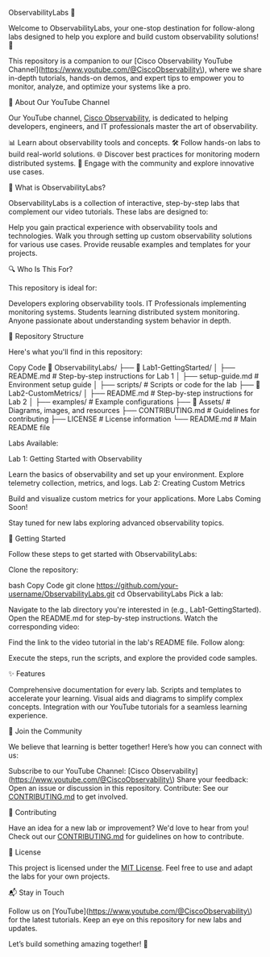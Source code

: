 ObservabilityLabs 🚀

Welcome to ObservabilityLabs, your one-stop destination for follow-along labs designed to help you explore and build custom observability solutions! 🌟


This repository is a companion to our [Cisco Observability YouTube Channel](https://www.youtube.com/@CiscoObservability\), where we share in-depth tutorials, hands-on demos, and expert tips to empower you to monitor, analyze, and optimize your systems like a pro.



🎥 About Our YouTube Channel

Our YouTube channel, [Cisco Observability](https://www.youtube.com/@CiscoObservability\)), is dedicated to helping developers, engineers, and IT professionals master the art of observability.


📊 Learn about observability tools and concepts.
🛠️ Follow hands-on labs to build real-world solutions.
🌐 Discover best practices for monitoring modern distributed systems.
🤝 Engage with the community and explore innovative use cases.


🧪 What is ObservabilityLabs?

ObservabilityLabs is a collection of interactive, step-by-step labs that complement our video tutorials. These labs are designed to:


Help you gain practical experience with observability tools and technologies.
Walk you through setting up custom observability solutions for various use cases.
Provide reusable examples and templates for your projects.


🔍 Who Is This For?

This repository is ideal for:


Developers exploring observability tools.
IT Professionals implementing monitoring systems.
Students learning distributed system monitoring.
Anyone passionate about understanding system behavior in depth.


📁 Repository Structure

Here's what you'll find in this repository:


Copy Code
📂 ObservabilityLabs/
├── 📁 Lab1-GettingStarted/
│   ├── README.md        # Step-by-step instructions for Lab 1
│   ├── setup-guide.md   # Environment setup guide
│   ├── scripts/         # Scripts or code for the lab
├── 📁 Lab2-CustomMetrics/
│   ├── README.md        # Step-by-step instructions for Lab 2
│   ├── examples/        # Example configurations
├── 📁 Assets/           # Diagrams, images, and resources
├── CONTRIBUTING.md      # Guidelines for contributing
├── LICENSE              # License information
└── README.md            # Main README file

Labs Available:

Lab 1: Getting Started with Observability

Learn the basics of observability and set up your environment.
Explore telemetry collection, metrics, and logs.
Lab 2: Creating Custom Metrics

Build and visualize custom metrics for your applications.
More Labs Coming Soon!

Stay tuned for new labs exploring advanced observability topics.


🚀 Getting Started

Follow these steps to get started with ObservabilityLabs:


Clone the repository:

bash
Copy Code
git clone https://github.com/your-username/ObservabilityLabs.git
cd ObservabilityLabs
Pick a lab:

Navigate to the lab directory you're interested in (e.g., Lab1-GettingStarted).
Open the README.md for step-by-step instructions.
Watch the corresponding video:

Find the link to the video tutorial in the lab's README file.
Follow along:

Execute the steps, run the scripts, and explore the provided code samples.


✨ Features

Comprehensive documentation for every lab.
Scripts and templates to accelerate your learning.
Visual aids and diagrams to simplify complex concepts.
Integration with our YouTube tutorials for a seamless learning experience.


📢 Join the Community

We believe that learning is better together! Here’s how you can connect with us:


Subscribe to our YouTube Channel: [Cisco Observability](https://www.youtube.com/@CiscoObservability\)
Share your feedback: Open an issue or discussion in this repository.
Contribute: See our [CONTRIBUTING.md](CONTRIBUTING.md) to get involved.


🌟 Contributing

Have an idea for a new lab or improvement? We'd love to hear from you! Check out our [CONTRIBUTING.md](CONTRIBUTING.md) for guidelines on how to contribute.



📜 License

This project is licensed under the [MIT License](LICENSE). Feel free to use and adapt the labs for your own projects.



📬 Stay in Touch

Follow us on [YouTube](https://www.youtube.com/@CiscoObservability\) for the latest tutorials.
Keep an eye on this repository for new labs and updates.


Let’s build something amazing together! 🚀

